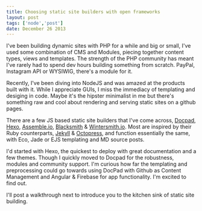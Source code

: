```yaml
---
title: Choosing static site builders with open frameworks
layout: post
tags: ['node','post']
date: December 26 2013
---
```


I've been building dynamic sites with PHP for a while and big or small, I've used some combination of CMS and Modules, piecing together content types, views and templates. The strength of the PHP community has meant I've rarely had to spend dev hours building something from scratch. PayPal, Instagram API or WYSIWIG, there's a module for it.

Recently, I've been diving into NodeJS and was amazed at the products built with it. While I appreciate GUIs, I miss the immediacy of templating and desiging in code. Maybe it's the hipster minimalist in me but there's something raw and cool about rendering and serving static sites on a github pages.

There are a few JS based static site builders that I've come across, [Docpad](http://docpad.org/), [Hexo](http://zespia.tw/hexo/), [Assemble.io](http://assemble.io/), [Blacksmith](http://blacksmith.jit.su/) & [Wintersmith.io](http://wintersmith.io/). Most are inspired by their Ruby counterparts, [Jekyll](http://jekyllrb.com/) & [Octopress](http://octopress.org/), and function essentially the same, with Eco, Jade or EJS templating and MD source posts.

I'd started with Hexo, the quickest to deploy with great documentation and a few themes. Though I quickly moved to Docpad for the robustness, modules and community support. I'm curious how far the templating and preprocessing could go towards using DocPad with Github as Content Management and Angular & Firebase for app functionality. I'm excited to find out.

I'll post a walkthrough next to introduce you to the kitchen sink of static site building.